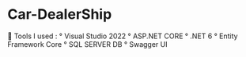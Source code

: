 # Car-DealerShip
🔨 Tools I used :
° Visual Studio 2022
° ASP.NET CORE
° .NET 6
° Entity Framework Core
° SQL SERVER DB
° Swagger UI